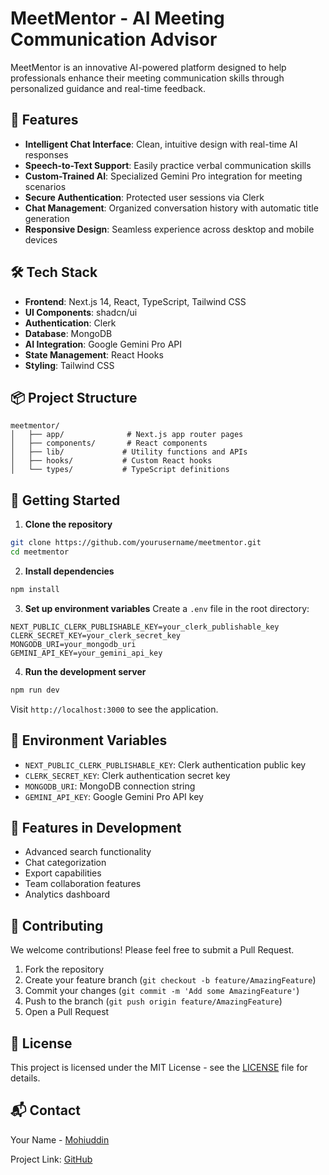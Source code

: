# MeetMentor - AI Meeting Communication Advisor

MeetMentor is an innovative AI-powered platform designed to help professionals enhance their meeting communication skills through personalized guidance and real-time feedback.

## 🌟 Features

- **Intelligent Chat Interface**: Clean, intuitive design with real-time AI responses
- **Speech-to-Text Support**: Easily practice verbal communication skills
- **Custom-Trained AI**: Specialized Gemini Pro integration for meeting scenarios
- **Secure Authentication**: Protected user sessions via Clerk
- **Chat Management**: Organized conversation history with automatic title generation
- **Responsive Design**: Seamless experience across desktop and mobile devices

## 🛠️ Tech Stack

- **Frontend**: Next.js 14, React, TypeScript, Tailwind CSS
- **UI Components**: shadcn/ui
- **Authentication**: Clerk
- **Database**: MongoDB
- **AI Integration**: Google Gemini Pro API
- **State Management**: React Hooks
- **Styling**: Tailwind CSS

## 📦 Project Structure

```
meetmentor/
│   ├── app/              # Next.js app router pages
│   ├── components/       # React components
│   ├── lib/             # Utility functions and APIs
│   ├── hooks/           # Custom React hooks
│   └── types/           # TypeScript definitions
```

## 🚀 Getting Started

1. **Clone the repository**
```bash
git clone https://github.com/yourusername/meetmentor.git
cd meetmentor
```

2. **Install dependencies**
```bash
npm install
```

3. **Set up environment variables**
Create a `.env` file in the root directory:
```env
NEXT_PUBLIC_CLERK_PUBLISHABLE_KEY=your_clerk_publishable_key
CLERK_SECRET_KEY=your_clerk_secret_key
MONGODB_URI=your_mongodb_uri
GEMINI_API_KEY=your_gemini_api_key
```

4. **Run the development server**
```bash
npm run dev
```

Visit `http://localhost:3000` to see the application.

## 🔑 Environment Variables

- `NEXT_PUBLIC_CLERK_PUBLISHABLE_KEY`: Clerk authentication public key
- `CLERK_SECRET_KEY`: Clerk authentication secret key
- `MONGODB_URI`: MongoDB connection string
- `GEMINI_API_KEY`: Google Gemini Pro API key

## 📱 Features in Development

- Advanced search functionality
- Chat categorization
- Export capabilities
- Team collaboration features
- Analytics dashboard

## 🤝 Contributing

We welcome contributions! Please feel free to submit a Pull Request.

1. Fork the repository
2. Create your feature branch (`git checkout -b feature/AmazingFeature`)
3. Commit your changes (`git commit -m 'Add some AmazingFeature'`)
4. Push to the branch (`git push origin feature/AmazingFeature`)
5. Open a Pull Request

## 📄 License

This project is licensed under the MIT License - see the [LICENSE](LICENSE) file for details.

## 📬 Contact

Your Name - [Mohiuddin](https://mohiuddin200.vercel.app/)

Project Link: [GitHub](https://github.com/Mohiuddin-64bit)
